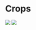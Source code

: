 # Crops

<div class="crops-container">
    <img class="crop" src="./../books/1984/1.jpeg" />
    <img class="crop" src="./../books/1984/2.jpeg" />
</div>
